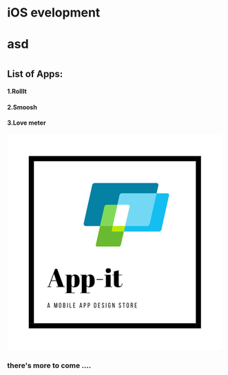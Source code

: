 # iOS evelopment

<h1>asd<h1>

## List of Apps:
#### 1.RollIt
#### 2.Smoosh
#### 3.Love meter

![](/images/app-it.white.png "Appit logo")

### there's more to come ....
